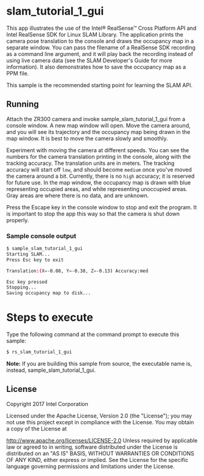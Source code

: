 # slam_tutorial_1_gui

This app illustrates the use of the Intel® RealSense™ Cross Platform API and Intel RealSense SDK for Linux SLAM Library. The application prints the camera pose translation to the console and draws the occupancy map in a separate window. You can pass the filename of a RealSense SDK recording as a command line argument, and it will play back the recording instead of using live camera data (see the SLAM Developer's Guide for more information). It also demonstrates how to save the occupancy map as a PPM file. 

This sample is the recommended starting point for learning the SLAM API.

## Running

Attach the ZR300 camera and invoke sample_slam_tutorial_1_gui from a console window. A new map window will open. Move the camera around, and you will see its trajectory and the occupancy map being drawn in the map window. It is best to move the camera slowly and smoothly. 

Experiment with moving the camera at different speeds. You can see the numbers for the camera translation printing in the console, along with the tracking accuracy. The translation units are in meters. The tracking accuracy will start off `low`, and should become `medium` once you've moved the camera around a bit. Currently, there is no `high` accuracy; it is reserved for future use. In the map window, the occupancy map is drawn with blue representing occupied areas, and white representing unoccupied areas. Gray areas are where there is no data, and are unknown.

Press the Escape key in the console window to stop and exit the program. It is important to stop the app this way so that the camera is shut down properly.

### Sample console output

```bash
$ sample_slam_tutorial_1_gui
Starting SLAM...
Press Esc key to exit

Translation:(X=-0.08, Y=-0.38, Z=-0.13) Accuracy:med

Esc key pressed
Stopping...
Saving occupancy map to disk...
```

# Steps to execute

Type the following command at the command prompt to execute this sample:


```bash
$ rs_slam_tutorial_1_gui
```

**Note:** If you are building this sample from source, the executable name is, instead, sample_slam_tutorial_1_gui.



## License

Copyright 2017 Intel Corporation

Licensed under the Apache License, Version 2.0 (the "License"); you may not use this project except in compliance with the License. You may obtain a copy of the License at

http://www.apache.org/licenses/LICENSE-2.0 Unless required by applicable law or agreed to in writing, software distributed under the License is distributed on an "AS IS" BASIS, WITHOUT WARRANTIES OR CONDITIONS OF ANY KIND, either express or implied. See the License for the specific language governing permissions and limitations under the License.
